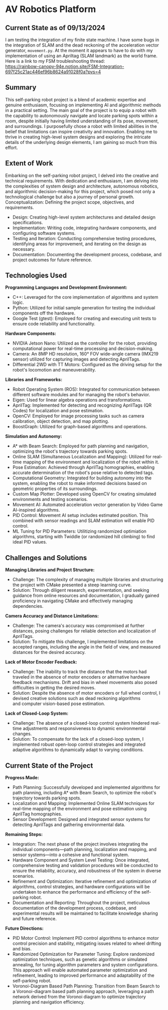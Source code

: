 # AV Robotics Platform
## Current State as of 09/13/2024
I am testing the integration of my finite state machine. I have some bugs in the integration of SLAM and the dead reckoning of the acceleration vector generator, `movement.py`. At the moment it appears to have to do with my implementation of using an Apriltag (SLAM landmark) as the world frame. Here is a link to my FSM troubleshooting thread:<br>
https://rainbow-canopy-94e.notion.site/FSM-Integration-697f25c21ac446ef96b8624a91028f0a?pvs=4

## Summary
This self-parking robot project is a blend of academic expertise and genuine enthusiasm, focusing on implementing AI and algorithmic methods in a practical setting. The main goal of the project is to equip a robot with the capability to autonomously navigate and locate parking spots within a room, despite initially having limited understanding of its pose, movement, and surroundings.
I purposefully chose a robot with limited abilities in the belief that limitations can inspire creativity and innovation. Enabling me to thrive in creating high-level system designs and exploring the intricate details of the underlying design elements, I am gaining so much from this effort.

## Extent of Work
Embarking on the self-parking robot project, I delved into the creative and technical requirements. With dedication and enthusiasm, I am delving into the complexities of system design and architecture, autonomous robotics, and algorithmic decision-making for this project, which posed not only a technological challenge but also a journey of personal growth.
Conceptualization: Defining the project scope, objectives, and requirements.
- Design: Creating high-level system architectures and detailed design specifications.
- Implementation: Writing code, integrating hardware components, and configuring software systems.
- Testing and Iteration: Conducting comprehensive testing procedures, identifying areas for improvement, and iterating on the design as necessary.
- Documentation: Documenting the development process, codebase, and project outcomes for future reference.

## Technologies Used

**Programming Languages and Development Environment:**
- C++: Leveraged for the core implementation of algorithms and system logic.
- Python: Utilized for initial sample generation for testing the individual components off the hardware.
- Google Test (gtest): Employed for creating and executing unit tests to ensure code reliability and functionality.
  
**Hardware Components:**
- NVIDIA Jetson Nano: Utilized as the controller for the robot, providing computational power for real-time processing and decision-making.
- Camera: An 8MP HD resolution, 160° FOV wide-angle camera (IMX219 sensor) utilized for capturing images and detecting AprilTags.
- Differential 2WD with TT Motors: Configured as the driving setup for the robot's locomotion and maneuverability.

**Libraries and Frameworks:**
- Robot Operating System (ROS): Integrated for communication between different software modules and for managing the robot's behavior.
- Eigen: Used for linear algebra operations and transformations.
- AprilTag: Implemented for detecting and recognizing AprilTags (QR Codes) for localization and pose estimation.
- OpenCV: Employed for image processing tasks such as camera calibration, object detection, and map plotting.
- BoostGraph: Utilized for graph-based algorithms and operations.

**Simulation and Autonomy:**
- A* with Beam Search: Employed for path planning and navigation, optimizing the robot's trajectory towards parking spots.
- Online SLAM (Simultaneous Localization and Mapping): Utilized for real-time mapping of the environment and localization of the robot within it.
- Pose Estimation: Achieved through AprilTag homographies, enabling accurate determination of the robot's pose relative to detected tags.
- Computational Geometry: Integrated for building autonomy into the system, enabling the robot to make informed decisions based on geometric properties of its surroundings.
- Custom Map Plotter: Developed using OpenCV for creating simulated environments and testing scenarios.
- Movement AI: Automated acceleration vector generation by Video Game AI-inspired algorithms.
- PID Control: Movement AI setup includes estimated position. This combined with sensor readings and SLAM estimation will enable PID control.
- ML Tuning for PID Parameters: Utilitizing randomized optimiation algorithms, starting with Twiddle (or randomized hill climbing) to find ideal PID values. 

## Challenges and Solutions

**Managing Libraries and Project Structure:**
- Challenge: The complexity of managing multiple libraries and structuring the project with CMake presented a steep learning curve.
- Solution: Through diligent research, experimentation, and seeking guidance from online resources and documentation, I gradually gained proficiency in navigating CMake and effectively managing dependencies.

**Camera Accuracy and Distance Limitations:**
- Challenge: The camera's accuracy was compromised at further distances, posing challenges for reliable detection and localization of AprilTags.
- Solution: To mitigate this challenge, I implemented limitations on the accepted ranges, including the angle in the field of view, and measured distances for the desired accuracy.

**Lack of Motor Encoder Feedback:**
- Challenge: The inability to track the distance that the motors had traveled in the absence of motor encoders or alternative hardware feedback mechanisms. Drift and bias in wheel movements also posed difficulties in getting the desired moves.
- Solution: Despite the absence of motor encoders or full wheel control, I devised creative solutions such as dead reckoning algorithms and computer vision-based pose estimation.

**Lack of Closed-Loop System:**
- Challenge: The absence of a closed-loop control system hindered real-time adjustments and responsiveness to dynamic environmental changes.
- Solution: To compensate for the lack of a closed-loop system, I implemented robust open-loop control strategies and integrated adaptive algorithms to dynamically adapt to varying conditions.

## Current State of the Project

**Progress Made:**
- Path Planning: Successfully developed and implemented algorithms for path planning, including A* with Beam Search, to optimize the robot's trajectory towards parking spots.
- Localization and Mapping: Implemented Online SLAM techniques for real-time mapping of the environment and pose estimation using AprilTag homographies.
- Sensor Development: Designed and integrated sensor systems for detecting AprilTags and gathering environmental data.

**Remaining Steps:**
- Integration: The next phase of the project involves integrating the individual components—path planning, localization and mapping, and sensor systems—into a cohesive and functional system.
- Hardware Component and System Level Testing: Once integrated, comprehensive testing and validation procedures will be conducted to ensure the reliability, accuracy, and robustness of the system in diverse scenarios.
- Refinement and Optimization: Iterative refinement and optimization of algorithms, control strategies, and hardware configurations will be undertaken to enhance the performance and efficiency of the self-parking robot.
- Documentation and Reporting: Throughout the project, meticulous documentation of the development process, codebase, and experimental results will be maintained to facilitate knowledge sharing and future reference.

**Future Directions:**
- PID Motor Control: Implement PID control algorithms to enhance motor control precision and stability, mitigating issues related to wheel drifting and bias.
- Randomized Optimization for Parameter Tuning: Explore randomized optimization techniques, such as genetic algorithms or simulated annealing, for tuning algorithm parameters and system configurations. This approach will enable automated parameter optimization and refinement, leading to improved performance and adaptability of the self-parking robot.
- Voronoi-Diagram Based Path Planning: Transition from Beam Search to a Voronoi-diagram based path planning approach, leveraging a path network derived from the Voronoi diagram to optimize trajectory planning and navigation efficiency.
